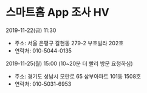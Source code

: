 # 스마트홈 App 조사 HV

2019-11-22(금) 11:30
* 주소: 서울 은평구 갈현동 279-2 부호빌라 202호
* 연락처: 010-5044-0135




2019-11-25(월) 15:00 (10~20분 더 빨리 방문 요청하심)
* 주소: 경기도 성남시 모란로 65 삼부아파트 101동 1508호
* 연락처: 010-5031-6953 
